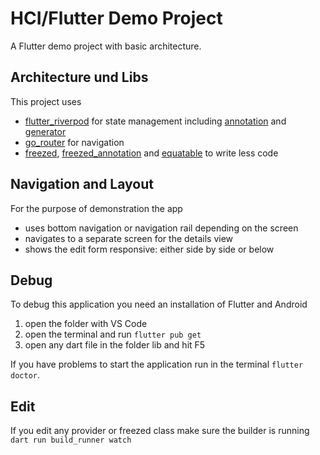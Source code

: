 # HCI/Flutter Demo Project

A Flutter demo project with basic architecture.

## Architecture und Libs

This project uses

- [flutter_riverpod](https://pub.dev/packages/flutter_riverpod) for state management including [annotation]() and [generator]()
- [go_router](https://pub.dev/packages/go_router) for navigation
- [freezed](https://pub.dev/packages/freezed), [freezed_annotation](https://pub.dev/packages/freezed_annotation) and [equatable](https://pub.dev/packages/equatable) to write less code


## Navigation and Layout

For the purpose of demonstration the app

- uses bottom navigation or navigation rail depending on the screen
- navigates to a separate screen for the details view
- shows the edit form responsive: either side by side or below

## Debug
To debug this application you need an installation of Flutter and Android
1. open the folder with VS Code
2. open the terminal and run `flutter pub get`
3. open any dart file in the folder lib and hit F5

If you have problems to start the application run in the terminal `flutter doctor`.

## Edit
If you edit any provider or freezed class make sure the builder is running 
`dart run build_runner watch` 